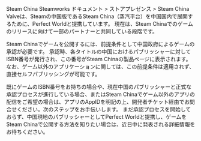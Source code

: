 Steam China
Steamworks ドキュメント > ストアプレゼンス > Steam China
Valveは、Steamの中国版であるSteam China（蒸汽平台）を中国国内で展開するために、Perfect Worldと提携しています。 現在は、Steam Chinaでのゲームのリリースに向けて一部のパートナーと共同している段階です。 

Steam Chinaでゲームを公開するには、前提条件として中国政府によるゲームの承認が必要です。 承認時、各タイトルの中国におけるパブリッシャーに対してISBN番号が発行され、この番号がSteam Chinaの製品ページに表示されます。 なお、ゲーム以外のアプリケーションに関しては、この前提条件は適用されず、直接セルフパブリッシングが可能です。

既にゲームのISBN番号をお持ちの場合や、現在中国のパブリッシャーと正式な承認プロセスが進行している場合、またはSteam Chinaでゲーム以外のアプリの配信をご希望の場合は、アプリのAppIDを明記の上、開発者チケット経由でお問合せください。次のステップをお手伝いします。 まだ承認プロセスを開始しておらず、中国現地のパブリッシャーとしてPerfect Worldと提携し、ゲームをSteam Chinaで公開する方法を知りたい場合は、近日中に発表される詳細情報をお待ちください。